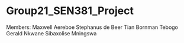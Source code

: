 # Group21_SEN381_Project
Members:
Maxwell Aereboe
Stephanus de Beer
Tian Bornman
Tebogo Gerald Nkwane
Sibaxolise Mningswa